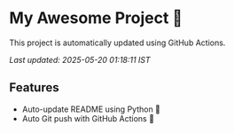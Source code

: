 # My Awesome Project 🚀

This project is automatically updated using GitHub Actions.

_Last updated: 2025-05-20 01:18:11 IST_

## Features
- Auto-update README using Python 🐍
- Auto Git push with GitHub Actions 🤖
